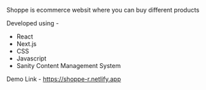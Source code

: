 Shoppe is ecommerce websit where you can buy different products

Developed using -

- React
- Next.js
- CSS
- Javascript
- Sanity Content Management System

Demo Link - https://shoppe-r.netlify.app

